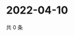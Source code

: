 # 2022-04-10

共 0 条

<!-- BEGIN WEIBO -->
<!-- 最后更新时间 Sun Apr 10 2022 15:12:12 GMT+0800 (China Standard Time) -->

<!-- END WEIBO -->
